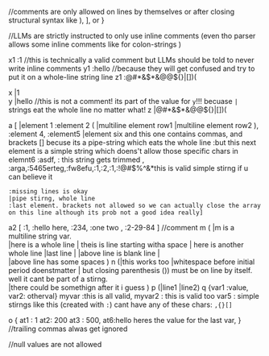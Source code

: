 
//comments are only allowed on lines by themselves or after closing structural syntax like ), ], or }

//LLMs are strictly instructed to only use inline comments (even tho parser allows some inline comments like for colon-strings )

x1 :1        //this is technically a valid comment but LLMs should be told to never write inline comments
y1 :hello    //because they will get confused and try to put it on a whole-line string line
z1 :@#*&$*&@@${}|[]\)(


x |1   
y |hello  //this is not a comment! its part of the value for `y`!!! becuase `|` strings eat the whole line no matter what!
z |@#*&$*&@@${}|[]\)(

a [ 
    |element 1
    :element 2
    (
        |multiline element row1
        |multiline element row2
    ), :element 4, :element5
    |element six and this one contains commas, and brackets [] becuse its a pipe-string which eats the whole line
    :but this next element is a simple string which doens't allow those specific chars in elemnt6
    :asdf, :   this string gets trimmed   , :arga,:5465erteg,:fw8efu,:1,:2,:1,:!@#$%^&*this is valid simple stirng if u can believe it

    :missing lines is okay 
    |pipe stirng, whole line
    :last element. brackets not allowed so we can actually close the array on this line although its prob not a good idea really]

a2 [ :1, :hello here, :234, :one two , :2-29-84 ]    //comment
m (
    |m  is a multiline string var.  
    |here is a whole line 
    |  theis is line starting witha space
    | here is another whole line
    |last line
    |
    |above line is blank line
    |   
    |above line has some spaces
)
n (|this works too
       |whitespace before initial period doenstmatter
     | but closing parenthesis ()) must be on line by itself.  well it cant be part of a stirng.  
          |there could be somethign after it i guess
          )
p (|line1
|line2) q {var1 :value, var2: otherval} myvar :this is all valid, myvar2 : this is valid too
var5 : simple stirngs like this (created with `:`) cant have any of these chars: `,{}[]`

o {
    at1 : 1
    at2: 200
    at3   :  500, at6:hello heres the value for the last var, } //trailing commas alwas get ignored

//null values are not allowed




